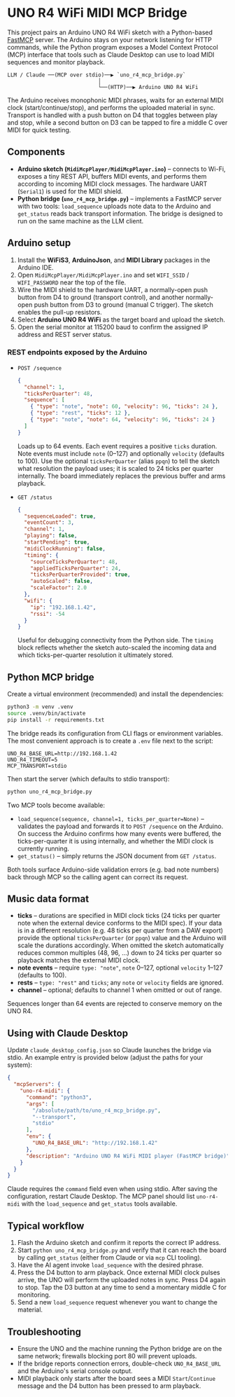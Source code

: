 # UNO R4 WiFi MIDI MCP Bridge

This project pairs an Arduino UNO R4 WiFi sketch with a Python-based
[FastMCP](https://github.com/jlowin/fastmcp) server. The Arduino stays on your
network listening for HTTP commands, while the Python program exposes a
Model Context Protocol (MCP) interface that tools such as Claude Desktop can
use to load MIDI sequences and monitor playback.

```
LLM / Claude ──(MCP over stdio)──▶ `uno_r4_mcp_bridge.py`
                             │
                             └──(HTTP)──▶ Arduino UNO R4 WiFi
```

The Arduino receives monophonic MIDI phrases, waits for an external MIDI clock
(start/continue/stop), and performs the uploaded material in sync. Transport
is handled with a push button on D4 that toggles between play and stop, while a
second button on D3 can be tapped to fire a middle C over MIDI for quick
testing.

## Components

- **Arduino sketch (`MidiMcpPlayer/MidiMcpPlayer.ino`)** – connects to Wi-Fi,
  exposes a tiny REST API, buffers MIDI events, and performs them according to
  incoming MIDI clock messages. The hardware UART (`Serial1`) is used for the
  MIDI shield.
- **Python bridge (`uno_r4_mcp_bridge.py`)** – implements a FastMCP server with
  two tools: `load_sequence` uploads note data to the Arduino and `get_status`
  reads back transport information. The bridge is designed to run on the same
  machine as the LLM client.

## Arduino setup

1. Install the **WiFiS3**, **ArduinoJson**, and **MIDI Library** packages in the
   Arduino IDE.
2. Open `MidiMcpPlayer/MidiMcpPlayer.ino` and set `WIFI_SSID` / `WIFI_PASSWORD`
   near the top of the file.
3. Wire the MIDI shield to the hardware UART, a normally-open push button from
   D4 to ground (transport control), and another normally-open push button from
   D3 to ground (manual C trigger). The sketch enables the pull-up resistors.
4. Select **Arduino UNO R4 WiFi** as the target board and upload the sketch.
5. Open the serial monitor at 115200 baud to confirm the assigned IP address and
   REST server status.

### REST endpoints exposed by the Arduino

- `POST /sequence`
  ```json
  {
    "channel": 1,
    "ticksPerQuarter": 48,
    "sequence": [
      { "type": "note", "note": 60, "velocity": 96, "ticks": 24 },
      { "type": "rest", "ticks": 12 },
      { "type": "note", "note": 64, "velocity": 96, "ticks": 24 }
    ]
  }
  ```
  Loads up to 64 events. Each event requires a positive `ticks` duration. Note
  events must include `note` (0–127) and optionally `velocity` (defaults to 100).
  Use the optional `ticksPerQuarter` (alias `ppqn`) to tell the sketch what
  resolution the payload uses; it is scaled to 24 ticks per quarter internally.
  The board immediately replaces the previous buffer and arms playback.

- `GET /status`
  ```json
  {
    "sequenceLoaded": true,
    "eventCount": 3,
    "channel": 1,
    "playing": false,
    "startPending": true,
    "midiClockRunning": false,
    "timing": {
      "sourceTicksPerQuarter": 48,
      "appliedTicksPerQuarter": 24,
      "ticksPerQuarterProvided": true,
      "autoScaled": false,
      "scaleFactor": 2.0
    },
    "wifi": {
      "ip": "192.168.1.42",
      "rssi": -54
    }
  }
  ```
  Useful for debugging connectivity from the Python side.
  The `timing` block reflects whether the sketch auto-scaled the incoming data
  and which ticks-per-quarter resolution it ultimately stored.

## Python MCP bridge

Create a virtual environment (recommended) and install the dependencies:

```bash
python3 -m venv .venv
source .venv/bin/activate
pip install -r requirements.txt
```

The bridge reads its configuration from CLI flags or environment variables. The
most convenient approach is to create a `.env` file next to the script:

```env
UNO_R4_BASE_URL=http://192.168.1.42
UNO_R4_TIMEOUT=5
MCP_TRANSPORT=stdio
```

Then start the server (which defaults to stdio transport):

```bash
python uno_r4_mcp_bridge.py
```

Two MCP tools become available:

- `load_sequence(sequence, channel=1, ticks_per_quarter=None)` – validates the
  payload and forwards it to `POST /sequence` on the Arduino. On success the
  Arduino confirms how many events were buffered, the ticks-per-quarter it is
  using internally, and whether the MIDI clock is currently running.
- `get_status()` – simply returns the JSON document from `GET /status`.

Both tools surface Arduino-side validation errors (e.g. bad note numbers) back
through MCP so the calling agent can correct its request.

## Music data format

- **ticks** – durations are specified in MIDI clock ticks (24 ticks per quarter
  note when the external device conforms to the MIDI spec). If your data is in a
  different resolution (e.g. 48 ticks per quarter from a DAW export) provide the
  optional `ticksPerQuarter` (or `ppqn`) value and the Arduino will scale the
  durations accordingly. When omitted the sketch automatically reduces common
  multiples (48, 96, …) down to 24 ticks per quarter so playback matches the
  external MIDI clock.
- **note events** – require `type: "note"`, `note` 0–127, optional `velocity`
  1–127 (defaults to 100).
- **rests** – `type: "rest"` and `ticks`; any `note` or `velocity` fields are
  ignored.
- **channel** – optional; defaults to channel 1 when omitted or out of range.

Sequences longer than 64 events are rejected to conserve memory on the UNO R4.

## Using with Claude Desktop

Update `claude_desktop_config.json` so Claude launches the bridge via stdio. An
example entry is provided below (adjust the paths for your system):

```json
{
  "mcpServers": {
    "uno-r4-midi": {
      "command": "python3",
      "args": [
        "/absolute/path/to/uno_r4_mcp_bridge.py",
        "--transport",
        "stdio"
      ],
      "env": {
        "UNO_R4_BASE_URL": "http://192.168.1.42"
      },
      "description": "Arduino UNO R4 WiFi MIDI player (FastMCP bridge)"
    }
  }
}
```

Claude requires the `command` field even when using stdio. After saving the
configuration, restart Claude Desktop. The MCP panel should list
`uno-r4-midi` with the `load_sequence` and `get_status` tools available.

## Typical workflow

1. Flash the Arduino sketch and confirm it reports the correct IP address.
2. Start `python uno_r4_mcp_bridge.py` and verify that it can reach the board by
   calling `get_status` (either from Claude or via `mcp` CLI tooling).
3. Have the AI agent invoke `load_sequence` with the desired phrase.
4. Press the D4 button to arm playback. Once external MIDI clock pulses arrive,
   the UNO will perform the uploaded notes in sync. Press D4 again to stop. Tap
   the D3 button at any time to send a momentary middle C for monitoring.
5. Send a new `load_sequence` request whenever you want to change the material.

## Troubleshooting

- Ensure the UNO and the machine running the Python bridge are on the same
  network; firewalls blocking port 80 will prevent uploads.
- If the bridge reports connection errors, double-check `UNO_R4_BASE_URL` and
  the Arduino's serial console output.
- MIDI playback only starts after the board sees a MIDI `Start`/`Continue`
  message and the D4 button has been pressed to arm playback.
